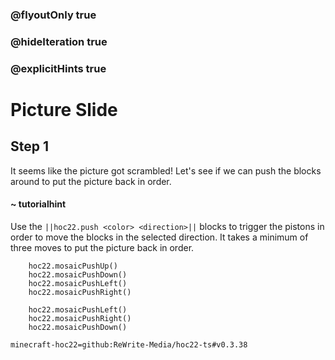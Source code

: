 ### @flyoutOnly true
### @hideIteration true
### @explicitHints true


# Picture Slide

## Step 1
It seems like the picture got scrambled! Let's see if we can push the blocks around to put the picture back in order.

#### ~ tutorialhint 
Use the ``||hoc22.push <color> <direction>||`` blocks to trigger the pistons in order to move the blocks in the selected direction. It takes a minimum of three moves to put the picture back in order.

```ghost
    hoc22.mosaicPushUp()
    hoc22.mosaicPushDown()
    hoc22.mosaicPushLeft()
    hoc22.mosaicPushRight()
```
```template
    hoc22.mosaicPushLeft()
    hoc22.mosaicPushRight()
    hoc22.mosaicPushDown()
```

```package
minecraft-hoc22=github:ReWrite-Media/hoc22-ts#v0.3.38
```